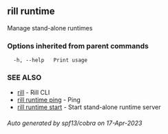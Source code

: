 ## rill runtime

Manage stand-alone runtimes

### Options inherited from parent commands

```
  -h, --help   Print usage
```

### SEE ALSO

* [rill](rill.md)	 - Rill CLI
* [rill runtime ping](rill_runtime_ping.md)	 - Ping
* [rill runtime start](rill_runtime_start.md)	 - Start stand-alone runtime server

###### Auto generated by spf13/cobra on 17-Apr-2023
